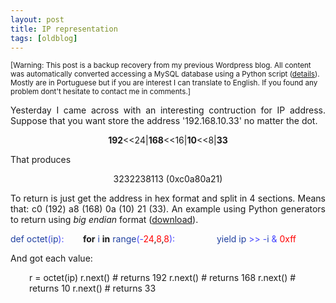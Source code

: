 ```yaml
---
layout: post
title: IP representation
tags: [oldblog]
---
```


<small>[Warning: This post is a backup recovery from my previous Wordpress blog. All content was automatically converted accessing a MySQL database using a Python script (<a href="http://maluta.github.io/blog/convert-wordpress-to-jekyll/">details</a>). Mostly are in Portuguese but if you are interest I can translate to English. If you found any problem dont't hesitate to contact me in comments.]</small>



<p style="text-align: justify;">Yesterday I came across with an interesting contruction for IP address. Suppose that you want store the address '192.168.10.33' no matter the dot.</p>
<p style="text-align: center;"><strong>192</strong>&lt;&lt;24|<strong>168</strong>&lt;&lt;16|<strong>10</strong>&lt;&lt;8|<strong>33</strong></p>
That produces
<p style="text-align: center;">3232238113 (0xc0a80a21)</p>
<p style="text-align: justify;">To return is just get the address in hex format and split in 4 sections. Means that: c0 (192) a8 (168) 0a (10) 21 (33). An example using Python generators to return using <em>big endian</em> format (<a href="http://gist.github.com/514917">download</a>).</p> 
<span style="color: #2040a0;">def</span> <span style="color: #2040a0;">octet</span><span style="color: #4444ff;">(</span><span style="color: #2040a0;">ip</span><span style="color: #4444ff;">)</span><span style="color: #4444ff;">:</span>
<strong>&nbsp;&nbsp;&nbsp;&nbsp;&nbsp;&nbsp;&nbsp;&nbsp;for</strong> <span style="color: #2040a0;">i</span> <strong>in</strong> <span style="color: #2040a0;">range</span><span style="color: #4444ff;">(</span><span style="color: #4444ff;">-</span><span style="color: #ff0000;">24</span>,<span style="color: #ff0000;">8</span>,<span style="color: #ff0000;">8</span><span style="color: #4444ff;">)</span><span style="color: #4444ff;">:</span>
<span style="color: #2040a0;">&nbsp;&nbsp;&nbsp;&nbsp;&nbsp;&nbsp;&nbsp;&nbsp;&nbsp;&nbsp;&nbsp;&nbsp;&nbsp;&nbsp;&nbsp;&nbsp;yield</span> <span style="color: #2040a0;">ip</span> <span style="color: #4444ff;">&gt;</span><span style="color: #4444ff;">&gt;</span> <span style="color: #4444ff;">-</span><span style="color: #2040a0;">i</span> <span style="color: #4444ff;">&amp;</span> <span style="color: #ff0000;">0xff</span>

And got each value:

<p style="padding-left: 30px;">r = octet(ip)
r.next() # returns 192
r.next() # returns 168
r.next() # returns 10
r.next() # returns 33</p>
